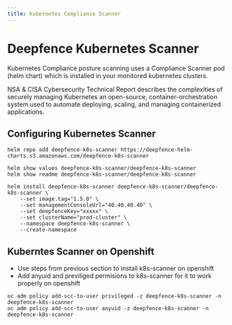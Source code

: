 ```yaml
---
title: Kubernetes Compliance Scanner
---
```


# Deepfence Kubernetes Scanner

Kubernetes Compliance posture scanning uses a Compliance Scanner pod (helm chart) which is installed in your monitored kubernetes clusters.  

NSA & CISA Cybersecurity Technical Report describes the complexities of securely managing Kubernetes an open-source, container-orchestration system used to automate deploying, scaling, and managing containerized applications.

## Configuring Kubernetes Scanner

```shell
helm repo add deepfence-k8s-scanner https://deepfence-helm-charts.s3.amazonaws.com/deepfence-k8s-scanner
```

```shell
helm show values deepfence-k8s-scanner/deepfence-k8s-scanner
helm show readme deepfence-k8s-scanner/deepfence-k8s-scanner
```

```shell
helm install deepfence-k8s-scanner deepfence-k8s-scanner/deepfence-k8s-scanner \
    --set image.tag="1.5.0" \
    --set managementConsoleUrl="40.40.40.40" \
    --set deepfenceKey="xxxxx" \
    --set clusterName="prod-cluster" \
    --namespace deepfence-k8s-scanner \
    --create-namespace
```

## Kuberntes Scanner on Openshift 

- Use steps from previous section to install k8s-scanner on openshift
- Add anyuid and previliged permisions to k8s-scanner for it to work properly on openshift

```shell
oc adm policy add-scc-to-user privileged -z deepfence-k8s-scanner -n deepfence-k8s-scanner
oc adm policy add-scc-to-user anyuid -z deepfence-k8s-scanner -n deepfence-k8s-scanner
```